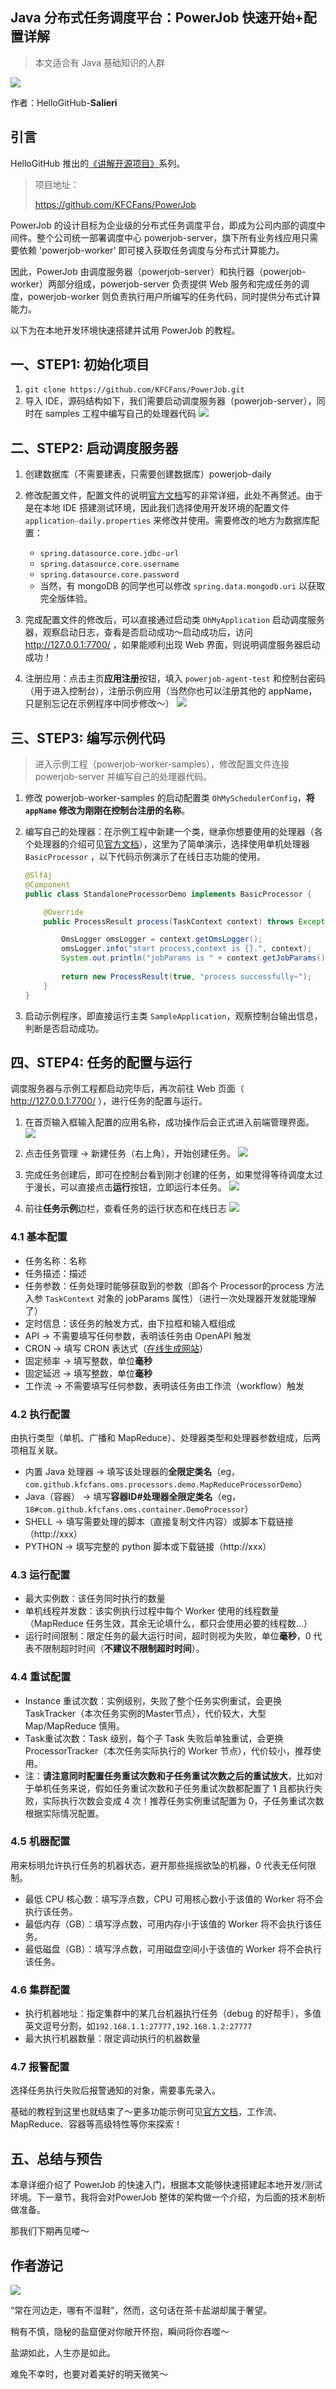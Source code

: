 ## Java 分布式任务调度平台：PowerJob 快速开始+配置详解
> 本文适合有 Java 基础知识的人群

![](../cover.png)

作者：HelloGitHub-**Salieri**

## 引言

HelloGitHub 推出的[《讲解开源项目》](https://github.com/HelloGitHub-Team/Article)系列。

> 项目地址：
>
> https://github.com/KFCFans/PowerJob

PowerJob 的设计目标为企业级的分布式任务调度平台，即成为公司内部的调度中间件。整个公司统一部署调度中心 powerjob-server，旗下所有业务线应用只需要依赖 'powerjob-worker' 即可接入获取任务调度与分布式计算能力。

因此，PowerJob 由调度服务器（powerjob-server）和执行器（powerjob-worker）两部分组成，powerjob-server 负责提供 Web 服务和完成任务的调度，powerjob-worker 则负责执行用户所编写的任务代码，同时提供分布式计算能力。

以下为在本地开发环境快速搭建并试用 PowerJob 的教程。

## 一、STEP1: 初始化项目

1. `git clone https://github.com/KFCFans/PowerJob.git`
2. 导入 IDE，源码结构如下，我们需要启动调度服务器（powerjob-server），同时在 samples 工程中编写自己的处理器代码
    ![](1.png)



## 二、STEP2: 启动调度服务器
1. 创建数据库（不需要建表，只需要创建数据库）powerjob-daily

2. 修改配置文件，配置文件的说明[官方文档](https://www.yuque.com/ohmyscheduler/guidence/bdvp1u#4DTFD)写的非常详细，此处不再赘述。由于是在本地 IDE 搭建测试环境，因此我们选择使用开发环境的配置文件 `application-daily.properties` 来修改并使用。需要修改的地方为数据库配置：
    - `spring.datasource.core.jdbc-url`
    - `spring.datasource.core.username`
    - `spring.datasource.core.password`
    - 当然，有 mongoDB 的同学也可以修改 `spring.data.mongodb.uri` 以获取完全版体验。

3. 完成配置文件的修改后，可以直接通过启动类 `OhMyApplication` 启动调度服务器，观察启动日志，查看是否启动成功～启动成功后，访问 http://127.0.0.1:7700/ ，如果能顺利出现 Web 界面，则说明调度服务器启动成功！

4. 注册应用：点击主页**应用注册**按钮，填入 `powerjob-agent-test` 和控制台密码（用于进入控制台），注册示例应用（当然你也可以注册其他的 appName，只是别忘记在示例程序中同步修改～）
    ![](2.png)

## 三、STEP3: 编写示例代码

> 进入示例工程（powerjob-worker-samples），修改配置文件连接 powerjob-server 并编写自己的处理器代码。

1. 修改 powerjob-worker-samples 的启动配置类 `OhMySchedulerConfig`，**将  `appName` 修改为刚刚在控制台注册的名称**。

2. 编写自己的处理器：在示例工程中新建一个类，继承你想要使用的处理器（各个处理器的介绍可见[官方文档](https://www.yuque.com/ohmyscheduler/guidence/hczm7m)），这里为了简单演示，选择使用单机处理器 `BasicProcessor` ，以下代码示例演示了在线日志功能的使用。
    ```java
    @Slf4j
    @Component
    public class StandaloneProcessorDemo implements BasicProcessor {

        @Override
        public ProcessResult process(TaskContext context) throws Exception {

            OmsLogger omsLogger = context.getOmsLogger();
            omsLogger.info("start process,context is {}.", context);
            System.out.println("jobParams is " + context.getJobParams());
            
            return new ProcessResult(true, "process successfully~");
        }
    }
    ```

3. 启动示例程序，即直接运行主类 `SampleApplication`，观察控制台输出信息，判断是否启动成功。

## 四、STEP4: 任务的配置与运行

调度服务器与示例工程都启动完毕后，再次前往 Web 页面（ http://127.0.0.1:7700/ ），进行任务的配置与运行。

1. 在首页输入框输入配置的应用名称，成功操作后会正式进入前端管理界面。
    ![](3.png)

2. 点击任务管理 -> 新建任务（右上角），开始创建任务。
    ![](4.png)
    
3. 完成任务创建后，即可在控制台看到刚才创建的任务，如果觉得等待调度太过于漫长，可以直接点击**运行**按钮，立即运行本任务。
    ![](5.png)

4. 前往**任务示例**边栏，查看任务的运行状态和在线日志
    ![](6.png)


### 4.1 基本配置
- 任务名称：名称
- 任务描述：描述
- 任务参数：任务处理时能够获取到的参数（即各个 Processor的process 方法入参 `TaskContext` 对象的 jobParams 属性）（进行一次处理器开发就能理解了）
- 定时信息：该任务的触发方式，由下拉框和输入框组成
- API -> 不需要填写任何参数，表明该任务由 OpenAPI 触发
- CRON -> 填写 CRON 表达式（[在线生成网站](https://cron.qqe2.com/)）
- 固定频率 -> 填写整数，单位**毫秒**
- 固定延迟 -> 填写整数，单位**毫秒**
- 工作流 -> 不需要填写任何参数，表明该任务由工作流（workflow）触发

### 4.2 执行配置
由执行类型（单机、广播和 MapReduce）、处理器类型和处理器参数组成，后两项相互关联。

- 内置 Java 处理器 -> 填写该处理器的**全限定类名**（eg，`com.github.kfcfans.oms.processors.demo.MapReduceProcessorDemo`）
- Java（容器） -> 填写**容器ID#处理器全限定类名**（eg，`18#com.github.kfcfans.oms.container.DemoProcessor`）
- SHELL -> 填写需要处理的脚本（直接复制文件内容）或脚本下载链接（http://xxx）
- PYTHON -> 填写完整的 python 脚本或下载链接（http://xxx）

### 4.3 运行配置
- 最大实例数：该任务同时执行的数量
- 单机线程并发数：该实例执行过程中每个 Worker 使用的线程数量（MapReduce 任务生效，其余无论填什么，都只会使用必要的线程数...）
- 运行时间限制：限定任务的最大运行时间，超时则视为失败，单位**毫秒**，0 代表不限制超时时间（**不建议不限制超时时间**）。

### 4.4 重试配置

- Instance 重试次数：实例级别，失败了整个任务实例重试，会更换 TaskTracker（本次任务实例的Master节点），代价较大，大型 Map/MapReduce 慎用。
- Task重试次数：Task 级别，每个子 Task 失败后单独重试，会更换 ProcessorTracker（本次任务实际执行的 Worker 节点），代价较小，推荐使用。
- 注：**请注意同时配置任务重试次数和子任务重试次数之后的重试放大**，比如对于单机任务来说，假如任务重试次数和子任务重试次数都配置了 1 且都执行失败，实际执行次数会变成 4 次！推荐任务实例重试配置为 0，子任务重试次数根据实际情况配置。

### 4.5 机器配置
用来标明允许执行任务的机器状态，避开那些摇摇欲坠的机器，0 代表无任何限制。

- 最低 CPU 核心数：填写浮点数，CPU 可用核心数小于该值的 Worker 将不会执行该任务。
- 最低内存（GB）：填写浮点数，可用内存小于该值的 Worker 将不会执行该任务。
- 最低磁盘（GB）：填写浮点数，可用磁盘空间小于该值的 Worker 将不会执行该任务。

### 4.6 集群配置

- 执行机器地址：指定集群中的某几台机器执行任务（debug 的好帮手），多值英文逗号分割，如`192.168.1.1:27777,192.168.1.2:27777`
- 最大执行机器数量：限定调动执行的机器数量

### 4.7 报警配置
选择任务执行失败后报警通知的对象，需要事先录入。


基础的教程到这里也就结束了～更多功能示例可见[官方文档](https://www.yuque.com/ohmyscheduler/guidence/ysug77)，工作流、MapReduce、容器等高级特性等你来探索！

## 五、总结与预告

本章详细介绍了 PowerJob 的快速入门，根据本文能够快速搭建起本地开发/测试环境。下一章节，我将会对PowerJob 整体的架构做一个介绍，为后面的技术剖析做准备。

那我们下期再见喽～

## 作者游记

![](last.jpeg)

“常在河边走，哪有不湿鞋”，然而，这句话在茶卡盐湖却属于奢望。

稍有不慎，隐秘的盐窟便对你敞开怀抱，瞬间将你吞噬～

盐湖如此，人生亦是如此。

难免不幸时，也要对着美好的明天微笑～